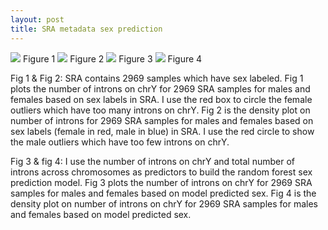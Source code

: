 ```yaml
---
layout: post
title: SRA metadata sex prediction
---
```

<img src="/images/fulls/before prediction.jpg" class="fit image"> 
Figure 1
<img src="/images/fulls/after prediction.jpg" class="fit image"> 
Figure 2
<img src="/images/fulls/before prediction-1.jpg" class="fit image"> 
Figure 3
<img src="/images/fulls/after prediction-2.jpg" class="fit image"> 
Figure 4

Fig 1 & Fig 2: SRA contains 2969 samples which have sex labeled.
Fig 1 plots the number of introns on chrY for 2969 SRA samples for males and females based on sex labels in SRA. I use the red box to circle the female outliers which have too many introns on chrY.
Fig 2 is the density plot on number of introns for 2969 SRA samples for males and females based on sex labels (female in red, male in blue) in SRA. I use the red circle to show the male outliers which have too few introns on chrY.

Fig 3 & fig 4: I use the number of introns on chrY and total number of introns across chromosomes as predictors to build the random forest sex prediction model.
Fig 3 plots the number of introns on chrY for 2969 SRA samples for males and females based on model predicted sex.
Fig 4 is the density plot on number of introns on chrY for 2969 SRA samples for males and females based on model predicted sex.
